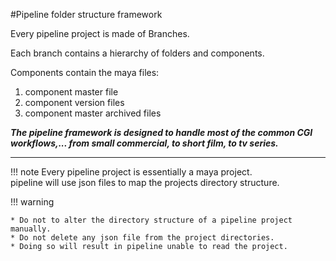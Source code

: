 #Pipeline folder structure framework

Every pipeline project is made of Branches.

Each branch contains a hierarchy of folders and components.

Components contain the maya files:

1. component master file
2. component version files
3. component master archived files

***The pipeline framework is designed to handle most of the common CGI workflows,...
from small commercial, to short film, to tv series.***

***

!!! note
    Every pipeline project is essentially a maya project.<br>
    pipeline will use json files to map the projects directory structure.

!!! warning

    * Do not to alter the directory structure of a pipeline project manually.
    * Do not delete any json file from the project directories.
    * Doing so will result in pipeline unable to read the project.
